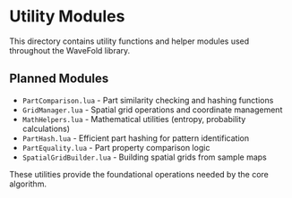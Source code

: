 # Utility Modules

This directory contains utility functions and helper modules used throughout the WaveFold library.

## Planned Modules

- `PartComparison.lua` - Part similarity checking and hashing functions
- `GridManager.lua` - Spatial grid operations and coordinate management
- `MathHelpers.lua` - Mathematical utilities (entropy, probability calculations)
- `PartHash.lua` - Efficient part hashing for pattern identification
- `PartEquality.lua` - Part property comparison logic
- `SpatialGridBuilder.lua` - Building spatial grids from sample maps

These utilities provide the foundational operations needed by the core algorithm.